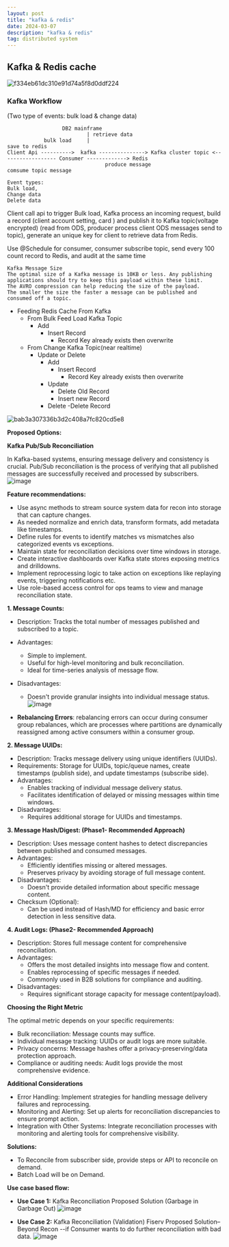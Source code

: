```yaml
---
layout: post
title: "kafka & redis"
date: 2024-03-07
description: "kafka & redis"
tag: distributed system
---
```


## Kafka & Redis cache

![f334eb61dc310e91d74a5f8d0ddf224](https://github.com/user-attachments/assets/ae543270-2f19-4435-97e6-251a28313228)

### Kafka Workflow

(Two type of events: bulk load & change data)

```
                  DB2 mainframe
                          | retrieve data
            bulk load     |                                                                       save to redis
Client Api ---------->  kafka ---------------> Kafka cluster topic <------------------ Consumer -------------> Redis
                                produce message                       comsume topic message

Event types:
Bulk load,
Change data
Delete data
```

Client call api to trigger Bulk load, Kafka process an incoming request, build a record (client account setting, card ) and publish it to Kafka topic(voltage encrypted) (read from ODS, producer process client ODS messages send to topic), generate an unique key for client to retrieve data from Redis.

Use @Schedule for consumer, consumer subscribe topic, send every 100 count record to Redis, and audit at the same time

```
Kafka Message Size
The optimal size of a Kafka message is 10KB or less. Any publishing applications should try to keep this payload within these limit.
The AVRO compression can help reducing the size of the payload.
The smaller the size the faster a message can be published and consumed off a topic.
```

- Feeding Redis Cache From Kafka
  - From Bulk Feed Load Kafka Topic
    - Add
      - Insert Record
        - Record Key already exists then overwrite
  - From Change Kafka Topic(near realtime)
    - Update or Delete
      - Add
        - Insert Record
          - Record Key already exists then overwrite
      - Update
        - Delete Old Record
        - Insert new Record
      - Delete
        -Delete Record


![bab3a307336b3d2c408a7fc820cd5e8](https://github.com/user-attachments/assets/833de4ef-065d-42f5-b72f-8a28628ff5b0)

**Proposed Options:**

**Kafka Pub/Sub Reconciliation**

In Kafka-based systems, ensuring message delivery and consistency is crucial. Pub/Sub reconciliation is the process of verifying that all published messages are successfully received and processed by subscribers.
![image](https://github.com/user-attachments/assets/4a1aec1e-f00c-473b-9720-44af0d3b7454)

**Feature recommendations:**

- Use async methods to stream source system data for recon into storage that can capture changes.
- As needed normalize and enrich data, transform formats, add metadata like timestamps.
- Define rules for events to identify matches vs mismatches also categorized events vs exceptions.
- Maintain state for reconciliation decisions over time windows in storage.
- Create interactive dashboards over Kafka state stores exposing metrics and drilldowns.
- Implement reprocessing logic to take action on exceptions like replaying events, triggering notifications etc.
- Use role-based access control for ops teams to view and manage reconciliation state.

**1. Message Counts:**

- Description: Tracks the total number of messages published and subscribed to a topic.
- Advantages:
  - Simple to implement.
  - Useful for high-level monitoring and bulk reconciliation.
  - Ideal for time-series analysis of message flow.
- Disadvantages:
  - Doesn't provide granular insights into individual message status.
![image](https://github.com/user-attachments/assets/354d3507-ad40-4481-9dfa-5fec37236ba6)

- **Rebalancing Errors**: rebalancing errors can occur during consumer group rebalances, which are processes where partitions are dynamically reassigned among active consumers within a consumer group.

**2. Message UUIDs:**
- Description: Tracks message delivery using unique identifiers (UUIDs).
- Requirements: Storage for UUIDs, topic/queue names, create timestamps (publish side), and update timestamps (subscribe side).
- Advantages:
  - Enables tracking of individual message delivery status.
  - Facilitates identification of delayed or missing messages within time windows.
- Disadvantages:
  - Requires additional storage for UUIDs and timestamps.

**3. Message Hash/Digest: (Phase1- Recommended Approach)**
- Description: Uses message content hashes to detect discrepancies between published and consumed messages.
- Advantages:
  - Efficiently identifies missing or altered messages.
  - Preserves privacy by avoiding storage of full message content.
- Disadvantages:
  - Doesn't provide detailed information about specific message content.
- Checksum (Optional):
  - Can be used instead of Hash/MD for efficiency and basic error detection in less sensitive data.

**4. Audit Logs: (Phase2- Recommended Approach)**
- Description: Stores full message content for comprehensive reconciliation.
- Advantages:
  - Offers the most detailed insights into message flow and content.
  - Enables reprocessing of specific messages if needed.
  - Commonly used in B2B solutions for compliance and auditing.
- Disadvantages:
  - Requires significant storage capacity for message content(payload).

**Choosing the Right Metric**

The optimal metric depends on your specific requirements:
- Bulk reconciliation: Message counts may suffice.
- Individual message tracking: UUIDs or audit logs are more suitable.
- Privacy concerns: Message hashes offer a privacy-preserving/data protection approach.
- Compliance or auditing needs: Audit logs provide the most comprehensive evidence.

**Additional Considerations**

- Error Handling: Implement strategies for handling message delivery failures and reprocessing.
- Monitoring and Alerting: Set up alerts for reconciliation discrepancies to ensure prompt action.
- Integration with Other Systems: Integrate reconciliation processes with monitoring and alerting tools for comprehensive visibility.

**Solutions:**
- To Reconcile from subscriber side, provide steps or API to reconcile on demand.
- Batch Load will be on Demand.

**Use case based flow:**
- **Use Case 1:**  Kafka Reconciliation Proposed Solution (Garbage in Garbage Out)
![image](https://github.com/user-attachments/assets/e7ef9816-04af-450e-ae5f-ba2d836b96e5)

- **Use Case 2:**  Kafka Reconciliation (Validation) Fiserv Proposed Solution–Beyond Recon --if Consumer wants to do further reconciliation with bad data.
![image](https://github.com/user-attachments/assets/9649af51-7dae-4206-94ed-001536c4c254)

